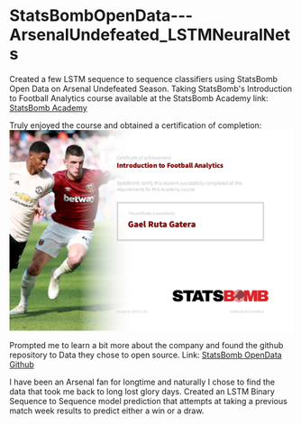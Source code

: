 # StatsBombOpenData---ArsenalUndefeated_LSTMNeuralNets
Created a few LSTM sequence to sequence classifiers using StatsBomb Open Data on Arsenal Undefeated Season.
Taking StatsBomb's Introduction to Football Analytics course available at the StatsBomb Academy link: [StatsBomb Academy](https://statsbomb.com/academy/)

Truly enjoyed the course and obtained a certification of completion:
![](certificate-110400282.jpg)

Prompted me to learn a bit more about the company and found the github repository to Data they chose to open source.
Link: [StatsBomb OpenData Github](https://github.com/statsbomb/open-data)

I have been an Arsenal fan for longtime and naturally I chose to find the data that took me back to long lost glory days.
Created an LSTM Binary Sequence to Sequence model prediction that attempts at taking a previous match week results to predict either a win or a draw.

